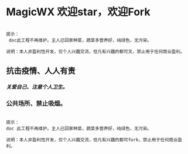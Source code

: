 # MagicWX 欢迎star，欢迎Fork

``` nginx

提示：
 doc此工程不再维护。主人已回家种菜，蔬菜多营养好，纯绿色，无污染。

说明：本人非盈利性开发，仅个人兴趣交流，但凡有兴趣的都可叉，禁止用于任何商业盈利。

``` 

## 抗击疫情、人人有责

##### 关爱自己、注意个人卫生。


### 公共场所、禁止吸烟。


``` nginx

提示：
doc 此工程不再维护。主人已回家种菜，蔬菜多营养好，纯绿色，无污染。

说明：本人非盈利性开发，仅个人兴趣交流，但凡有兴趣的都可fork，禁止用于任何商业盈利。

```


